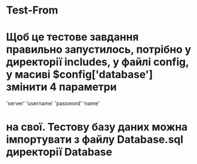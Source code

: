 # Test-From
# Щоб це тестове завдання правильно запустилось, потрібно у директорії includes, у файлі config, у масиві $config['database'] змінити 4 параметри 
'server'
'username'
'password' 
'name'
# на свої. Тестову базу даних можна імпортувати з файлу Database.sql директорії Database

